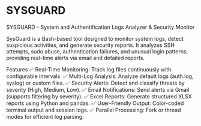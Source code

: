 # SYSGUARD
SYSGUARD - System and Authentification Logs Analyzer & Security Monitor

SysGuard is a Bash-based tool designed to monitor system logs, detect suspicious activities, and generate security reports. It analyzes SSH attempts, sudo abuse, authentication failures, and unusual login patterns, providing real-time alerts via email and detailed reports.

Features 
✅ Real-Time Monitoring: Track log files continuously with configurable intervals.
✅ Multi-Log Analysis: Analyze default logs (auth.log, syslog) or custom files.
✅ Security Alerts: Detect and classify threats by severity (High, Medium, Low).
✅ Email Notifications: Send alerts via Gmail (supports filtering by severity).
✅ Excel Reports: Generate structured XLSX reports using Python and pandas.
✅ User-Friendly Output: Color-coded terminal output and session logs.
✅ Parallel Processing: Fork or thread modes for efficient log parsing.
